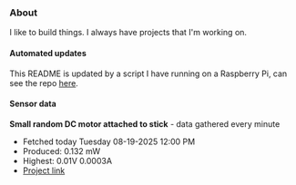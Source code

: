 ### About
I like to build things. I always have projects that I'm working on.

#### Automated updates
This README is updated by a script I have running on a Raspberry Pi, can see the repo [here](https://github.com/jdc-cunningham/raspi-git-repo-updater).

#### Sensor data


**Small random DC motor attached to stick** - data gathered every minute
- Fetched today Tuesday 08-19-2025 12:00 PM
- Produced: 0.132 mW
- Highest: 0.01V 0.0003A
- [Project link](https://github.com/jdc-cunningham/turbine-raspi)